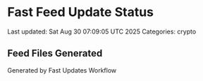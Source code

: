 # Fast Feed Update Status
Last updated: Sat Aug 30 07:09:05 UTC 2025
Categories: crypto

## Feed Files Generated

Generated by Fast Updates Workflow
